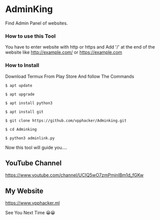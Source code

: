 # AdminKing
Find Admin Panel of websites.

### How to use this Tool
You have to enter website with http or https and
Add '/'  at the end of the website like http://example.com/ or https://example.com


### How to Install 
Download Termux From Play Store 
And follow The Commands 
```
$ apt update 

$ apt upgrade 

$ apt install python3 

$ apt install git 

$ git clone https://github.com/vpphacker/Adminking.git

$ cd Adminking

$ python3 adminlink.py
```

Now this tool will guide you....

## YouTube Channel 
https://www.youtube.com/channel/UCIQ5wO7zmPmjnIBm1d_fGKw


## My Website
https://www.vpphacker.ml

See You Next Time 😀😀
